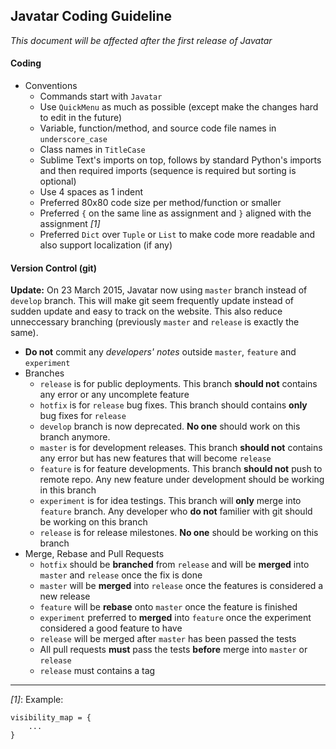 ## Javatar Coding Guideline

*This document will be affected after the first release of Javatar*

#### Coding

- Conventions
  - Commands start with `Javatar`
  - Use `QuickMenu` as much as possible (except make the changes hard to edit in the future)
  - Variable, function/method, and source code file names in `underscore_case`
  - Class names in `TitleCase`
  - Sublime Text's imports on top, follows by standard Python's imports and then required imports (sequence is required but sorting is optional)
  - Use 4 spaces as 1 indent
  - Preferred 80x80 code size per method/function or smaller
  - Preferred `{` on the same line as assignment and `}` aligned with the assignment *[1]*
  - Preferred `Dict` over `Tuple` or `List` to make code more readable and also support localization (if any)

#### Version Control (git)

**Update:** On 23 March 2015, Javatar now using `master` branch instead of `develop` branch. This will make git seem frequently update instead of sudden update and easy to track on the website. This also reduce unneccessary branching (previously `master` and `release` is exactly the same).

- **Do not** commit any *developers' notes* outside `master`, `feature` and `experiment`
- Branches
  - `release` is for public deployments. This branch **should not** contains any error or any uncomplete feature
  - `hotfix` is for `release` bug fixes. This branch should contains **only** bug fixes for `release`
  - `develop` branch is now deprecated. **No one** should work on this branch anymore.
  - `master` is for development releases. This branch **should not** contains any error but has new features that will become `release`
  - `feature` is for feature developments. This branch **should not** push to remote repo. Any new feature under development should be working in this branch
  - `experiment` is for idea testings. This branch will **only** merge into `feature` branch. Any developer who **do not** familier with git should be working on this branch
  - `release` is for release milestones. **No one** should be working on this branch
- Merge, Rebase and Pull Requests
  - `hotfix` should be **branched** from `release` and will be **merged** into `master` and `release` once the fix is done
  - `master` will be **merged** into `release` once the features is considered a new release
  - `feature` will be **rebase** onto `master` once the feature is finished
  - `experiment` preferred to **merged** into `feature` once the experiment considered a good feature to have
  - `release` will be merged after `master` has been passed the tests
  - All pull requests **must** pass the tests **before** merge into `master` or `release`
  - `release` must contains a tag

---
*[1]*: Example:

```
visibility_map = {
    ...
}
```